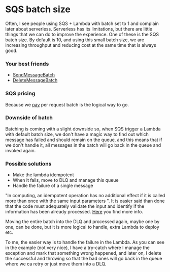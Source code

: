 # SQS batch size #

Often, I see people using SQS + Lambda with batch set to 1 and complain later about serverless. 
Serverless has its limitations, but there are little things that we can do to improve the experience. One of these is the SQS batch size.
By default is 10, and using this small batch size, we are increasing throughput and reducing cost at the same time that is always good.

### Your best friends ###

* [SendMessageBatch](https://docs.aws.amazon.com/AWSSimpleQueueService/latest/APIReference/API_SendMessageBatch.html)
* [DeleteMessageBatch](https://docs.aws.amazon.com/AWSSimpleQueueService/latest/APIReference/API_DeleteMessageBatch.html)


### SQS pricing ###

Because we [pay](https://aws.amazon.com/sqs/pricing/) per request batch is the logical way to go.

### Downside of batch ###

Batching is coming with a slight downside so, when SQS trigger a Lambda with default batch size, we don't have a magic way to find out which message has failed and should remain on the queue, and this means that if we don't handle it, all messages in the batch will go back in the queue and invoked again.

### Possible solutions ###

* Make the lambda idempotent
* When it fails, move to DLQ and manage this queue 
* Handle the failure of a single message

"In computing, an idempotent operation has no additional effect if it is called more than once with the same input parameters ".
It is easier said than done that the code must adequately validate the input and identify if the information has been already processed. 
[Here](https://aws.amazon.com/premiumsupport/knowledge-center/lambda-function-idempotent/) you find more info.

Moving the entire batch into the DLQ and processed again, maybe one by one, can be done, but it is more logical to handle, extra Lambda to deploy etc.

To me, the easier way is to handle the failure in the Lambda. As you can see in the example (not very nice), I have a try-catch where I manage the exception and mark that something wrong happened, and later on, I delete the successful and throwing so that the bad ones will go back in the queue where we ca retry or just move them into a DLQ.
